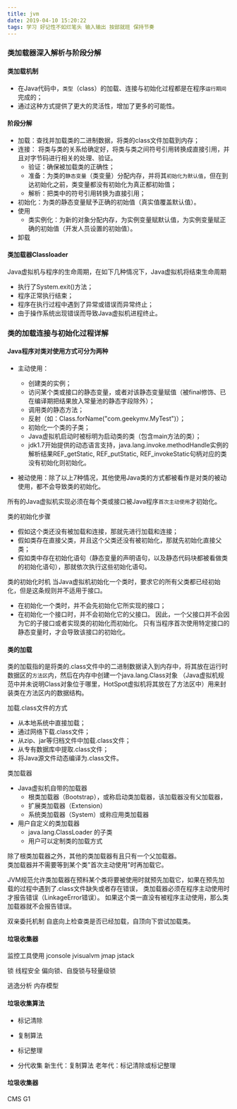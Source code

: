 ```yaml
---
title: jvm
date: 2019-04-10 15:20:22
tags: 学习 好记性不如烂笔头 输入输出 按部就班 保持节奏
---
```

### 类加载器深入解析与阶段分解
#### 类加载机制
- 在Java代码中，`类型`（class）的加载、连接与初始化过程都是在程序`运行期间`完成的；
- 通过这种方式提供了更大的灵活性，增加了更多的可能性。

#### 阶段分解
- 加载：查找并加载类的二进制数据，将类的class文件加载到内存；
- 连接：
    将类与类的关系给确定好，将类与类之间符号引用转换成直接引用，并且对字节码进行相关的处理、验证。
    - 验证：确保被加载类的正确性；
    - 准备：为类的`静态变量`（类变量）分配内存，并将其`初始化为默认值`，但在到达初始化之前，类变量都没有初始化为真正都初始值；
    - 解析：把类中的符号引用转换为直接引用；
- 初始化：为类的静态变量赋予正确的初始值（真实值覆盖默认值）。
- 使用
    - 类实例化：为新的对象分配内存，为实例变量赋默认值，为实例变量赋正确的初始值（开发人员设置的初始值）。
- 卸载

#### 类加载器Classloader
Java虚拟机与程序的生命周期，在如下几种情况下，Java虚拟机将结束生命周期
- 执行了System.exit()方法；
- 程序正常执行结束；
- 程序在执行过程中遇到了异常或错误而异常终止；
- 由于操作系统出现错误而导致Java虚拟机进程终止。

### 类的加载连接与初始化过程详解

#### Java程序对类对使用方式可分为两种
- 主动使用：
    - 创建类的实例；
    - 访问某个类或接口的静态变量，或者对该静态变量赋值（被final修饰、已在编译期把结果放入常量池的静态字段除外）；
    - 调用类的静态方法；
    - 反射（如：Class.forName("com.geekymv.MyTest")）；
    - 初始化一个类的子类；
    - Java虚拟机启动时被标明为启动类的类（包含main方法的类）；
    - jdk1.7开始提供的动态语言支持，java.lang.invoke.methodHandle实例的解析结果REF_getStatic, REF_putStatic, REF_invokeStatic句柄对应的类没有初始化则初始化。
    
- 被动使用：除了以上7种情况，其他使用Java类的方式都被看作是对类的被动使用，都不会导致类的初始化。

所有的Java虚拟机实现必须在每个类或接口被Java程序`首次主动使用`才初始化。

类的初始化步骤
- 假如这个类还没有被加载和连接，那就先进行加载和连接；
- 假如类存在直接父类，并且这个父类还没有被初始化，那就先初始化直接父类；
- 假如类中存在初始化语句（静态变量的声明语句，以及静态代码块都被看做类的初始化语句），那就依次执行这些初始化语句。

类的初始化时机
当Java虚拟机初始化一个类时，要求它的所有父类都已经初始化，但是这条规则并不适用于接口。
- 在初始化一个类时，并不会先初始化它所实现的接口；
- 在初始化一个接口时，并不会初始化它的父接口。
因此，一个父接口并不会因为它的子接口或者实现类的初始化而初始化。
只有当程序首次使用特定接口的静态变量时，才会导致该接口的初始化。


#### 类的加载
类的加载指的是将类的.class文件中的二进制数据读入到内存中，将其放在运行时数据区的`方法区`内，然后在内存中创建一个java.lang.Class对象
（Java虚拟机规范中并未说明Class对象位于哪里，HotSpot虚拟机将其放在了方法区中）用来封装类在方法区内的数据结构。

加载.class文件的方式
- 从本地系统中直接加载；
- 通过网络下载.class文件；
- 从zip、jar等归档文件中加载.class文件；
- 从专有数据库中提取.class文件；
- 将Java源文件动态编译为.class文件。

类加载器
- Java虚拟机自带的加载器
    - 根类加载器（Bootstrap），或称启动类加载器，该加载器没有父加载器，
    - 扩展类加载器（Extension）
    - 系统类加载器（System）或称应用类加载器
- 用户自定义的类加载器
    - java.lang.ClassLoader 的子类
    - 用户可以定制类的加载方式

除了根类加载器之外，其他的类加载器有且只有一个父加载器。    
类加载器并不需要等到某个类"首次主动使用"时再加载它。

JVM规范允许类加载器在预料某个类将要被使用时就预先加载它，如果在预先加载的过程中遇到了.class文件缺失或者存在错误，
类加载器必须在程序主动使用时才报告错误（LinkageError错误）。
如果这个类一直没有被程序主动使用，那么类加载器就不会报告错误。

双亲委托机制
自底向上检查类是否已经加载，自顶向下尝试加载类。



#### 垃圾收集器


监控工具使用
jconsole
jvisualvm
jmap
jstack

锁
线程安全
偏向锁、自旋锁与轻量级锁

逃逸分析
内存模型


#### 垃圾收集算法
- 标记清除
- 复制算法
- 标记整理

- 分代收集
新生代：复制算法
老年代：标记清除或标记整理

#### 垃圾收集器
CMS
G1
